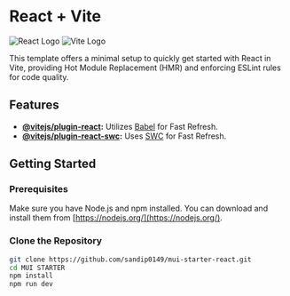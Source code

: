<!-- # React + Vite

This template provides a minimal setup to get React working in Vite with HMR and some ESLint rules.

Currently, two official plugins are available:

- [@vitejs/plugin-react](https://github.com/vitejs/vite-plugin-react/blob/main/packages/plugin-react/README.md) uses [Babel](https://babeljs.io/) for Fast Refresh
- [@vitejs/plugin-react-swc](https://github.com/vitejs/vite-plugin-react-swc) uses [SWC](https://swc.rs/) for Fast Refresh -->


# React + Vite  

![React Logo](https://upload.wikimedia.org/wikipedia/commons/thumb/a/a7/React-icon.svg/320px-React-icon.svg.png) ![Vite Logo](https://vitejs.dev/logo.svg)

This template offers a minimal setup to quickly get started with React in Vite, providing Hot Module Replacement (HMR) and enforcing ESLint rules for code quality.

## Features

- **[@vitejs/plugin-react](https://github.com/vitejs/vite-plugin-react/blob/main/packages/plugin-react/README.md):** Utilizes [Babel](https://babeljs.io/) for Fast Refresh.
- **[@vitejs/plugin-react-swc](https://github.com/vitejs/vite-plugin-react-swc):** Uses [SWC](https://swc.rs/) for Fast Refresh.

## Getting Started

### Prerequisites

Make sure you have Node.js and npm installed. You can download and install them from [https://nodejs.org/](https://nodejs.org/).

### Clone the Repository

```bash
git clone https://github.com/sandip0149/mui-starter-react.git
cd MUI STARTER
npm install
npm run dev
